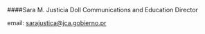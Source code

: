 

####Sara M. Justicia Doll
Communications and Education Director
  
email: [sarajustica@jca.gobierno.pr][0]


[0]:mailto:sarajustica@jca.gobierno.pr
[1]:tel:+17877678181;6135#